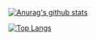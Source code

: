[![Anurag's github stats](https://github-readme-stats.vercel.app/api?username=GabrielGAM25&count_private=true&show_icons=true&theme=radical)](https://github.com/anuraghazra/github-readme-stats)

[![Top Langs](https://github-readme-stats.vercel.app/api/top-langs/?username=GabrielGAM25)](https://github.com/anuraghazra/github-readme-stats)
